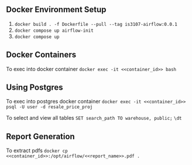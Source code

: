 ## Docker Environment Setup
1. `docker build . -f Dockerfile --pull --tag is3107-airflow:0.0.1`
2. `docker compose up airflow-init`
3. `docker compose up`

## Docker Containers
To exec into docker container
```docker exec -it <<container_id>> bash```

## Using Postgres
To exec into postgres docker container
```docker exec -it <<container_id>> psql -U user -d resale_price_proj```

To select and view all tables
```SET search_path TO warehouse, public;```
```\dt```

## Report Generation
To extract pdfs
```docker cp <<container_id>>:/opt/airflow/<<report_name>>.pdf .```